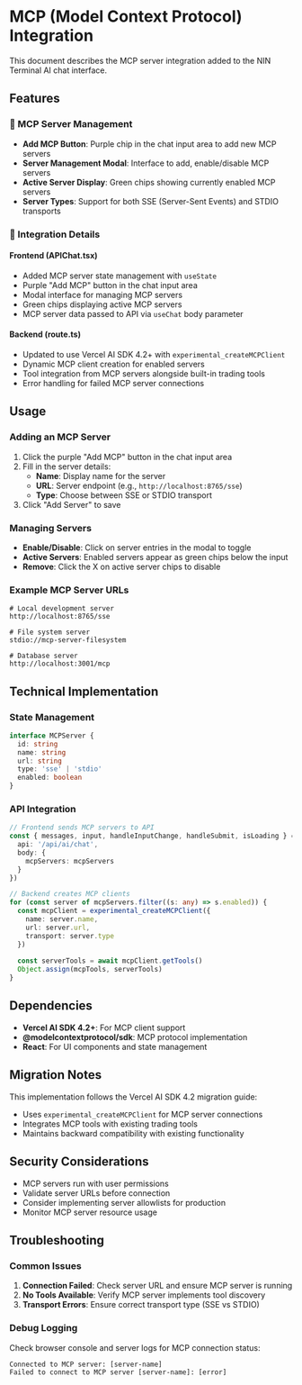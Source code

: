 # MCP (Model Context Protocol) Integration

This document describes the MCP server integration added to the NIN Terminal AI chat interface.

## Features

### 🔧 MCP Server Management
- **Add MCP Button**: Purple chip in the chat input area to add new MCP servers
- **Server Management Modal**: Interface to add, enable/disable MCP servers
- **Active Server Display**: Green chips showing currently enabled MCP servers
- **Server Types**: Support for both SSE (Server-Sent Events) and STDIO transports

### 🚀 Integration Details

#### Frontend (APIChat.tsx)
- Added MCP server state management with `useState`
- Purple "Add MCP" button in the chat input area
- Modal interface for managing MCP servers
- Green chips displaying active MCP servers
- MCP server data passed to API via `useChat` body parameter

#### Backend (route.ts)
- Updated to use Vercel AI SDK 4.2+ with `experimental_createMCPClient`
- Dynamic MCP client creation for enabled servers
- Tool integration from MCP servers alongside built-in trading tools
- Error handling for failed MCP server connections

## Usage

### Adding an MCP Server
1. Click the purple "Add MCP" button in the chat input area
2. Fill in the server details:
   - **Name**: Display name for the server
   - **URL**: Server endpoint (e.g., `http://localhost:8765/sse`)
   - **Type**: Choose between SSE or STDIO transport
3. Click "Add Server" to save

### Managing Servers
- **Enable/Disable**: Click on server entries in the modal to toggle
- **Active Servers**: Enabled servers appear as green chips below the input
- **Remove**: Click the X on active server chips to disable

### Example MCP Server URLs
```
# Local development server
http://localhost:8765/sse

# File system server
stdio://mcp-server-filesystem

# Database server
http://localhost:3001/mcp
```

## Technical Implementation

### State Management
```typescript
interface MCPServer {
  id: string
  name: string
  url: string
  type: 'sse' | 'stdio'
  enabled: boolean
}
```

### API Integration
```typescript
// Frontend sends MCP servers to API
const { messages, input, handleInputChange, handleSubmit, isLoading } = useChat({
  api: '/api/ai/chat',
  body: {
    mcpServers: mcpServers
  }
})

// Backend creates MCP clients
for (const server of mcpServers.filter((s: any) => s.enabled)) {
  const mcpClient = experimental_createMCPClient({
    name: server.name,
    url: server.url,
    transport: server.type
  })
  
  const serverTools = await mcpClient.getTools()
  Object.assign(mcpTools, serverTools)
}
```

## Dependencies

- **Vercel AI SDK 4.2+**: For MCP client support
- **@modelcontextprotocol/sdk**: MCP protocol implementation
- **React**: For UI components and state management

## Migration Notes

This implementation follows the Vercel AI SDK 4.2 migration guide:
- Uses `experimental_createMCPClient` for MCP server connections
- Integrates MCP tools with existing trading tools
- Maintains backward compatibility with existing functionality

## Security Considerations

- MCP servers run with user permissions
- Validate server URLs before connection
- Consider implementing server allowlists for production
- Monitor MCP server resource usage

## Troubleshooting

### Common Issues
1. **Connection Failed**: Check server URL and ensure MCP server is running
2. **No Tools Available**: Verify MCP server implements tool discovery
3. **Transport Errors**: Ensure correct transport type (SSE vs STDIO)

### Debug Logging
Check browser console and server logs for MCP connection status:
```
Connected to MCP server: [server-name]
Failed to connect to MCP server [server-name]: [error]
```